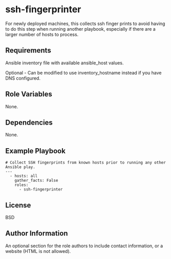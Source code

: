 ssh-fingerprinter
=========

For newly deployed machines, this collects ssh finger prints to avoid having to do this step when running another playbook, especially if there are a larger number of hosts to process.

Requirements
------------

Ansible inventory file with available ansible_host values.

Optional - Can be modified to use inventory_hostname instead if you have DNS configured.

Role Variables
--------------

None.

Dependencies
------------

None.

Example Playbook
----------------

```
# Collect SSH fingerprints from known hosts prior to running any other Ansible play.
---
  - hosts: all
    gather_facts: False
    roles:
      - ssh-fingerprinter
```

License
-------

BSD

Author Information
------------------

An optional section for the role authors to include contact information, or a website (HTML is not allowed).